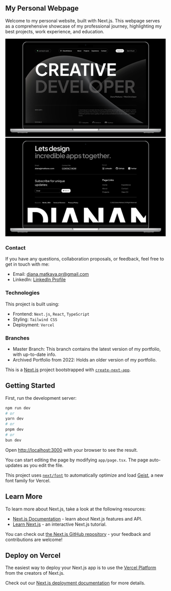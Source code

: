 ## My Personal Webpage

Welcome to my personal website, built with Next.js. This webpage serves as a comprehensive showcase of my professional journey, highlighting my best projects, work experience, and education.

<img src="./public/preview.png">
<img src="./public/preview2.png">

### Contact

If you have any questions, collaboration proposals, or feedback, feel free to get in touch with me:

- Email: [diana.matkava.pr@gmail.com](mailto:diana.matkava.pr@gmail.com)
- LinkedIn: [LinkedIn Profile](https://www.linkedin.com/in/diana-matkava-7b7302227/)

### Technologies

This project is built using:

- Frontend: `Next.js`, `React`, `TypeScript`
- Styling: `Tailwind CSS`
- Deployment: `Vercel`

### Branches

- Master Branch: This branch contains the latest version of my portfolio, with up-to-date info.
- Archived Portfolio from 2022: Holds an older version of my portfolio.

This is a [Next.js](https://nextjs.org) project bootstrapped with [`create-next-app`](https://nextjs.org/docs/app/api-reference/cli/create-next-app).

## Getting Started

First, run the development server:

```bash
npm run dev
# or
yarn dev
# or
pnpm dev
# or
bun dev
```

Open [http://localhost:3000](http://localhost:3000) with your browser to see the result.

You can start editing the page by modifying `app/page.tsx`. The page auto-updates as you edit the file.

This project uses [`next/font`](https://nextjs.org/docs/app/building-your-application/optimizing/fonts) to automatically optimize and load [Geist](https://vercel.com/font), a new font family for Vercel.

## Learn More

To learn more about Next.js, take a look at the following resources:

- [Next.js Documentation](https://nextjs.org/docs) - learn about Next.js features and API.
- [Learn Next.js](https://nextjs.org/learn) - an interactive Next.js tutorial.

You can check out [the Next.js GitHub repository](https://github.com/vercel/next.js) - your feedback and contributions are welcome!

## Deploy on Vercel

The easiest way to deploy your Next.js app is to use the [Vercel Platform](https://vercel.com/new?utm_medium=default-template&filter=next.js&utm_source=create-next-app&utm_campaign=create-next-app-readme) from the creators of Next.js.

Check out our [Next.js deployment documentation](https://nextjs.org/docs/app/building-your-application/deploying) for more details.
